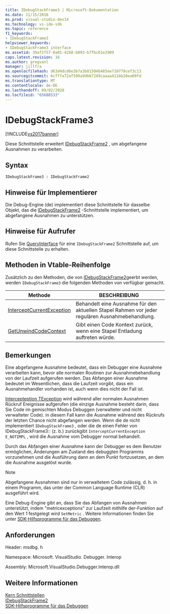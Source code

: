 ```yaml
---
title: IDebugStackFrame3 | Microsoft-Dokumentation
ms.date: 11/15/2016
ms.prod: visual-studio-dev14
ms.technology: vs-ide-sdk
ms.topic: reference
f1_keywords:
- IDebugStackFrame3
helpviewer_keywords:
- IDebugStackFrame3 interface
ms.assetid: 39af2f57-0a01-42b8-b093-b7fbc61e2909
caps.latest.revision: 16
ms.author: gregvanl
manager: jillfra
ms.openlocfilehash: d63d4dcd6e3b7a3b81504b485ee710779cef3c13
ms.sourcegitcommit: 6cfffa72af599a9d667249caaaa411bb28ea69fd
ms.translationtype: MT
ms.contentlocale: de-DE
ms.lasthandoff: 09/02/2020
ms.locfileid: "65688533"
---
```

# <a name="idebugstackframe3"></a>IDebugStackFrame3
[!INCLUDE[vs2017banner](../../../includes/vs2017banner.md)]

Diese Schnittstelle erweitert [IDebugStackFrame2](../../../extensibility/debugger/reference/idebugstackframe2.md) , um abgefangene Ausnahmen zu verarbeiten.  
  
## <a name="syntax"></a>Syntax  
  
```  
IDebugStackFrame3 : IDebugStackFrame2  
```  
  
## <a name="notes-for-implementers"></a>Hinweise für Implementierer  
 Die Debug-Engine (de) implementiert diese Schnittstelle für dasselbe Objekt, das die [IDebugStackFrame2](../../../extensibility/debugger/reference/idebugstackframe2.md) -Schnittstelle implementiert, um abgefangene Ausnahmen zu unterstützen.  
  
## <a name="notes-for-callers"></a>Hinweise für Aufrufer  
 Rufen Sie [QueryInterface](https://msdn.microsoft.com/library/62fce95e-aafa-4187-b50b-e6611b74c3b3) für eine `IDebugStackFrame2` Schnittstelle auf, um diese Schnittstelle zu erhalten.  
  
## <a name="methods-in-vtable-order"></a>Methoden in Vtable-Reihenfolge  
 Zusätzlich zu den Methoden, die von [IDebugStackFrame2](../../../extensibility/debugger/reference/idebugstackframe2.md)geerbt werden, werden `IDebugStackFrame3` die folgenden Methoden von verfügbar gemacht.  
  
|Methode|BESCHREIBUNG|  
|------------|-----------------|  
|[InterceptCurrentException](../../../extensibility/debugger/reference/idebugstackframe3-interceptcurrentexception.md)|Behandelt eine Ausnahme für den aktuellen Stapel Rahmen vor jeder regulären Ausnahmebehandlung.|  
|[GetUnwindCodeContext](../../../extensibility/debugger/reference/idebugstackframe3-getunwindcodecontext.md)|Gibt einen Code Kontext zurück, wenn eine Stapel Entladung auftreten würde.|  
  
## <a name="remarks"></a>Bemerkungen  
 Eine abgefangene Ausnahme bedeutet, dass ein Debugger eine Ausnahme verarbeiten kann, bevor alle normalen Routinen zur Ausnahmebehandlung von der Laufzeit aufgerufen werden. Das Abfangen einer Ausnahme bedeutet im Wesentlichen, dass die Laufzeit vorgibt, dass ein Ausnahmehandler vorhanden ist, auch wenn dies nicht der Fall ist.  
  
 [Intercepteption TException](../../../extensibility/debugger/reference/idebugstackframe3-interceptcurrentexception.md) wird während aller normalen Ausnahmen Rückruf Ereignisse aufgerufen (die einzige Ausnahme besteht darin, dass Sie Code im gemischten Modus Debuggen (verwalteter und nicht verwalteter Code). in diesem Fall kann die Ausnahme während des Rückrufs der letzten Chance nicht abgefangen werden. Wenn die de nicht implementiert `IDebugStackFrame3` , oder die de einen Fehler von IDebugStackFrame3:: (z. b.) zurückgibt `InterceptCurrentException` `E_NOTIMPL` , wird die Ausnahme vom Debugger normal behandelt.  
  
 Durch das Abfangen einer Ausnahme kann der Debugger es dem Benutzer ermöglichen, Änderungen am Zustand des debuggten Programms vorzunehmen und die Ausführung dann an dem Punkt fortzusetzen, an dem die Ausnahme ausgelöst wurde.  
  
> [!NOTE]
> Abgefangene Ausnahmen sind nur in verwaltetem Code zulässig, d. h. in einem Programm, das unter der Common Language Runtime (CLR) ausgeführt wird.  
  
 Eine Debug-Engine gibt an, dass Sie das Abfangen von Ausnahmen unterstützt, indem "metricexceptions" zur Laufzeit mithilfe der-Funktion auf den Wert 1 festgelegt wird `SetMetric` . Weitere Informationen finden Sie unter [SDK-Hilfsprogramme für das Debuggen](../../../extensibility/debugger/reference/sdk-helpers-for-debugging.md).  
  
## <a name="requirements"></a>Anforderungen  
 Header: msdbg. h  
  
 Namespace: Microsoft. VisualStudio. Debugger. Interop  
  
 Assembly: Microsoft.VisualStudio.Debugger.Interop.dll  
  
## <a name="see-also"></a>Weitere Informationen  
 [Kern Schnittstellen](../../../extensibility/debugger/reference/core-interfaces.md)   
 [IDebugStackFrame2](../../../extensibility/debugger/reference/idebugstackframe2.md)   
 [SDK-Hilfsprogramme für das Debuggen](../../../extensibility/debugger/reference/sdk-helpers-for-debugging.md)
